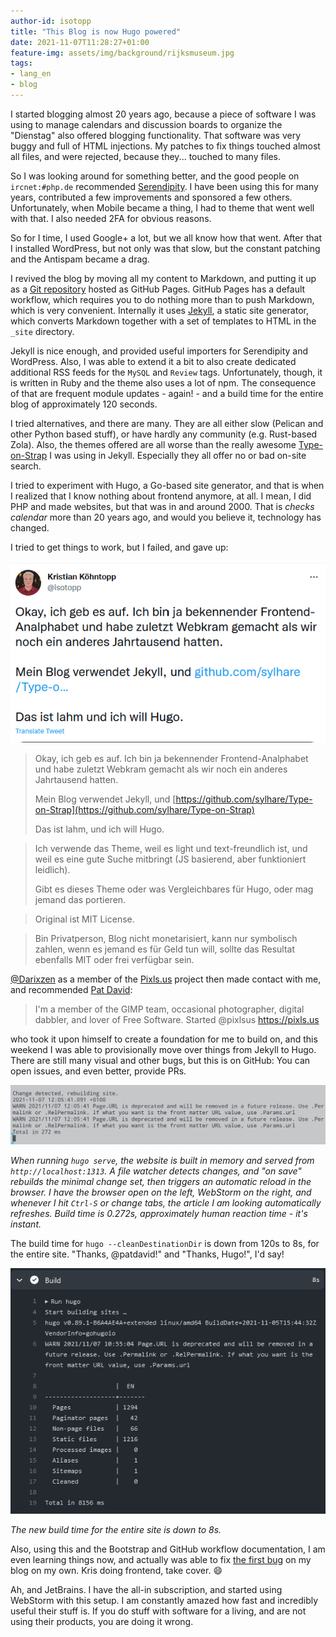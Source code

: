 ```yaml
---
author-id: isotopp
title: "This Blog is now Hugo powered"
date: 2021-11-07T11:28:27+01:00
feature-img: assets/img/background/rijksmuseum.jpg
tags:
- lang_en
- blog
---
```


I started blogging almost 20 years ago, because a piece of software I was using to manage calendars and discussion boards to organize the "Dienstag" also offered blogging functionality.
That software was very buggy and full of HTML injections.
My patches to fix things touched almost all files, and were rejected, because they... touched to many files.

So I was looking around for something better, and the good people on `ircnet:#php.de` recommended [Serendipity](https://docs.s9y.org/).
I have been using this for many years, contributed a few improvements and sponsored a few others.
Unfortunately, when Mobile became a thing, I had to theme that went well with that.
I also needed 2FA for obvious reasons.

So for I time, I used Google+ a lot, but we all know how that went. 
After that I installed WordPress, but not only was that slow, but the constant patching and  the Antispam became a drag.

I revived the blog by moving all my content to Markdown, and putting it up as a 
[Git repository](https://github.com/isotopp/isotopp.github.io/)
hosted as GitHub Pages.
GitHub Pages has a default workflow, which requires you to do nothing more than to push Markdown, which is very convenient.
Internally it uses [Jekyll](https://jekyllrb.com/), a static site generator, which converts Markdown together with a set of templates to HTML in the `_site` directory.

Jekyll is nice enough, and provided useful importers for Serendipity and WordPress.
Also, I was able to extend it a bit to also create dedicated additional RSS feeds for the `MySQL` and `Review` tags.
Unfortunately, though, it is written in Ruby and the theme also uses a lot of npm.
The consequence of that are frequent module updates - again! - and a build time for the entire blog of approximately 120 seconds.

I tried alternatives, and there are many.
They are all either slow (Pelican and other Python based stuff), or have hardly any community (e.g. Rust-based Zola).
Also, the themes offered are all worse than the really awesome [Type-on-Strap](https://github.com/sylhare/Type-on-Strap) I was using in Jekyll.
Especially they all offer no or bad on-site search.

I tried to experiment with Hugo, a Go-based site generator, and that is when I realized that I know nothing about frontend anymore, at all.
I mean, I did PHP and made websites, but that was in and around 2000.
That is *checks calendar* more than 20 years ago, and would  you believe it, technology has changed.

I tried to get things to work, but I failed, and gave up:

[![](/uploads/2021/11/frontend.png)](https://twitter.com/isotopp/status/1451565659066978306)

> Okay, ich geb es auf. Ich bin ja bekennender Frontend-Analphabet und habe zuletzt Webkram gemacht als wir noch ein anderes Jahrtausend hatten.
>
> Mein Blog verwendet Jekyll, und [https://github.com/sylhare/Type-on-Strap](https://github.com/sylhare/Type-on-Strap)
>
> Das ist lahm, und ich will Hugo.

> Ich verwende das Theme, weil es light und text-freundlich ist, und weil es eine gute Suche mitbringt (JS basierend, aber funktioniert leidlich).
>
> Gibt es dieses Theme oder was Vergleichbares für Hugo, oder mag jemand das portieren.

> Original ist MIT License.

> Bin Privatperson, Blog nicht monetarisiert, kann nur symbolisch zahlen, wenn es jemand es für Geld tun will, sollte das Resultat ebenfalls MIT oder frei verfügbar sein.

[@Darixzen](https://twitter.com/darixzen/status/1451567686484467723) as a member of the [Pixls.us](https://pixls.us/) project then made contact with me, and recommended [Pat David](https://github.com/patdavid):

> I'm a member of the GIMP team, occasional photographer, digital dabbler, and lover of Free Software. Started @pixlsus https://pixls.us

who took it upon himself to create a foundation for me to build on, and this weekend I was able to provisionally move over things from Jekyll to Hugo.
There are still many visual and other bugs, but this is on GitHub: You can open issues, and even better, provide PRs.

![](/uploads/2021/11/frontend-rebuild.png)

*When running `hugo serve`, the website is built in memory and served from `http://localhost:1313`. A file watcher detects changes, and "on save" rebuilds the minimal change set, then triggers an automatic reload in the browser.
I have the browser open on the left, WebStorm on the right, and whenever I hit `Ctrl-S` or change tabs, the article I am looking automatically refreshes. Build time is 0.272s, approximately human reaction time - it's instant.*

The build time for `hugo --cleanDestinationDir` is down from 120s to 8s, for the entire site.
"Thanks, @patdavid!" and "Thanks, Hugo!", I'd say!

![](/uploads/2021/11/frontend-build.png)

*The new build time for the entire site is down to 8s.*

Also, using this and the Bootstrap and GitHub workflow documentation, I am even learning things now, and actually was able to fix [the first bug](https://github.com/isotopp/isotopp.github.io/commit/869c4962fbbc24c8ae9c3343bcaa25c140241f6b) on my blog on my own. Kris doing frontend, take cover. :smile:

Ah, and JetBrains. I have the all-in subscription, and started using WebStorm with this setup.
I am constantly amazed how fast and incredibly useful their stuff is.
If you do stuff with software for a living, and are not using their products, you are doing it wrong.
